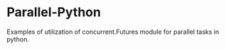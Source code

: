# Parallel-Python
Examples of utilization of concurrent.Futures module for parallel tasks in python.
